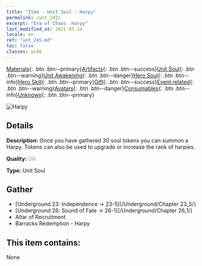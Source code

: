 ```yaml
---
title: "Item - Unit Soul - Harpy"
permalink: /unt_245/
excerpt: "Era of Chaos  Harpy"
last_modified_at: 2021-07-14
locale: en
ref: "unt_245.md"
toc: false
classes: wide
---
```

 [Materials](/Items/){: .btn .btn--primary}[Artifacts](/Items/Artifacts/){: .btn .btn--success}[Unit Soul](/Items/UnitSoul/){: .btn .btn--warning}[Unit Awakening](/Items/UnitAwakening/){: .btn .btn--danger}[Hero Soul](/Items/HeroSoul/){: .btn .btn--info}[Hero Skill](/Items/HeroSkill/){: .btn .btn--primary}[Gift](/Items/Gift/){: .btn .btn--success}[Event related](/Items/Events/){: .btn .btn--warning}[Avatars](/Items/Avatars/){: .btn .btn--danger}[Consumables](/Items/Consumables/){: .btn .btn--info}[Unknown](/Items/Unknown/){: .btn .btn--primary}

 ![Harpy](/images/u/ti_yingshenren.jpg)

## Details
 **Description:** Once you have gathered 30 soul tokens you can summon a Harpy. Tokens can also be used to upgrade or increase the rank of harpies.

 **Quality:** <span style="color: #DA70D6">OK</span>

 **Type:** Unit Soul

## Gather

*    [Underground 23: Independence -> 23-5](/Underground/Chapter 23_5/) 
*    [Underground 26: Sound of Fate -> 26-1](/Underground/Chapter 26_1/) 
*    Altar of Recruitment 
*    Barracks Redemption - Harpy 

## This item contains:

  None

